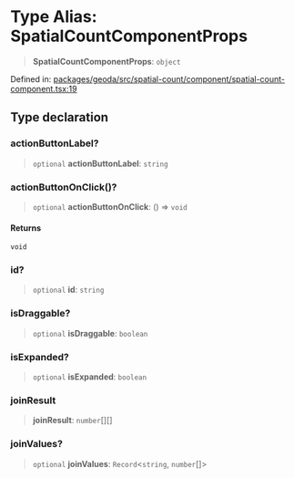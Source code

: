 # Type Alias: SpatialCountComponentProps

> **SpatialCountComponentProps**: `object`

Defined in: [packages/geoda/src/spatial-count/component/spatial-count-component.tsx:19](https://github.com/GeoDaCenter/openassistant/blob/994a31d776db171047aa7cd650eb798b5317f644/packages/geoda/src/spatial-count/component/spatial-count-component.tsx#L19)

## Type declaration

### actionButtonLabel?

> `optional` **actionButtonLabel**: `string`

### actionButtonOnClick()?

> `optional` **actionButtonOnClick**: () => `void`

#### Returns

`void`

### id?

> `optional` **id**: `string`

### isDraggable?

> `optional` **isDraggable**: `boolean`

### isExpanded?

> `optional` **isExpanded**: `boolean`

### joinResult

> **joinResult**: `number`[][]

### joinValues?

> `optional` **joinValues**: `Record`\<`string`, `number`[]\>
